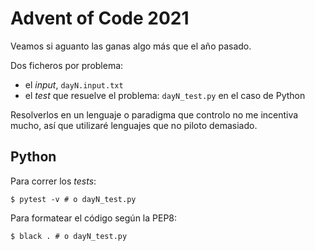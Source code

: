 Advent of Code 2021
===

Veamos si aguanto las ganas algo más que el año pasado.

Dos ficheros por problema:
- el _input_, `dayN.input.txt`
- el _test_ que resuelve el problema: `dayN_test.py` en el caso de Python

Resolverlos en un lenguaje o paradigma que controlo no me incentiva mucho, así que utilizaré lenguajes que no piloto demasiado.


Python
---

Para correr los _tests_:

    $ pytest -v # o dayN_test.py

Para formatear el código según la PEP8:

    $ black . # o dayN_test.py
